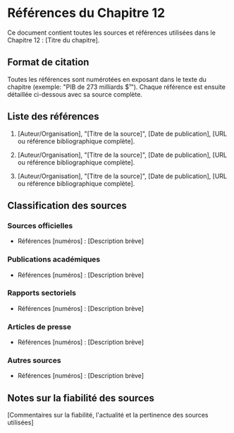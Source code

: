 # Références du Chapitre 12

Ce document contient toutes les sources et références utilisées dans le Chapitre 12 : [Titre du chapitre].

## Format de citation

Toutes les références sont numérotées en exposant dans le texte du chapitre (exemple: "PIB de 273 milliards $¹").
Chaque référence est ensuite détaillée ci-dessous avec sa source complète.

## Liste des références

1. [Auteur/Organisation], "[Titre de la source]", [Date de publication], [URL ou référence bibliographique complète].

2. [Auteur/Organisation], "[Titre de la source]", [Date de publication], [URL ou référence bibliographique complète].

3. [Auteur/Organisation], "[Titre de la source]", [Date de publication], [URL ou référence bibliographique complète].

## Classification des sources

### Sources officielles
- Références [numéros] : [Description brève]

### Publications académiques
- Références [numéros] : [Description brève]

### Rapports sectoriels
- Références [numéros] : [Description brève]

### Articles de presse
- Références [numéros] : [Description brève]

### Autres sources
- Références [numéros] : [Description brève]

## Notes sur la fiabilité des sources

[Commentaires sur la fiabilité, l'actualité et la pertinence des sources utilisées]
